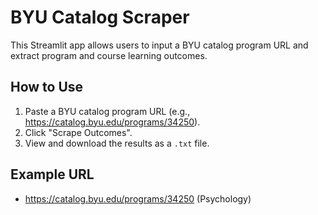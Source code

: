 # BYU Catalog Scraper

This Streamlit app allows users to input a BYU catalog program URL and extract program and course learning outcomes.

## How to Use

1. Paste a BYU catalog program URL (e.g., https://catalog.byu.edu/programs/34250).
2. Click "Scrape Outcomes".
3. View and download the results as a `.txt` file.

## Example URL

- https://catalog.byu.edu/programs/34250 (Psychology)
